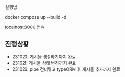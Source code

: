 실행법

docker compose up --build -d

localhost:3000 접속

## 진행상황
- 231020: 게시물 생성하기까지 완료
- 231021: 게시물 상태 변경까지 완료
- 231026: pipe 건너뛰고 typeORM 후 게시물 추가까지 완료
